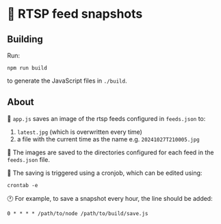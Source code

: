 # 📸 RTSP feed snapshots
## Building
Run:
```
npm run build
```
to generate the JavaScript files in `./build`.

## About

💾 `app.js` saves an image of the rtsp feeds configured in `feeds.json` to:
1. `latest.jpg` (which is overwritten every time)
2. a file with the current time as the name e.g. `20241027T210005.jpg`

📁 The images are saved to the directories configured for each feed in the `feeds.json` file.  

📆 The saving is triggered using a cronjob, which can be edited using:
```
crontab -e
```

🕐 For example, to save a snapshot every hour, the line should be added:
```
0 * * * * /path/to/node /path/to/build/save.js
```


